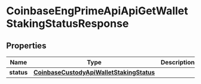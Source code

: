 
# CoinbaseEngPrimeApiApiGetWalletStakingStatusResponse

## Properties
Name | Type | Description | Notes
------------ | ------------- | ------------- | -------------
**status** | [**CoinbaseCustodyApiWalletStakingStatus**](CoinbaseCustodyApiWalletStakingStatus.md) |  | 



